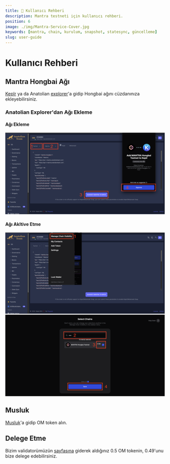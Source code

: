 ```yaml
---
title: 👤 Kullanıcı Rehberi
description: Mantra testneti için kullanıcı rehberi.
position: 6
image: ./img/Mantra-Service-Cover.jpg
keywords: [mantra, chain, kurulum, snapshot, statesync, güncelleme]
slug: user-guide
---
```


# Kullanıcı Rehberi


## Mantra Hongbai Ağı
[Keplr](https://chains.keplr.app) ya da Anatolian [explorer](https://cosmos-testnet.anatolianteam.com/wallet/suggest)'a gidip Hongbai ağını cüzdanınıza ekleyebilirsiniz.

### Anatolian Explorer'dan Ağı Ekleme

#### Ağı Ekleme
![User Guide 1](./../../../../../../../docs/Testnet/Cosmos-Ecosystem/mantra/img/user-guide-1.png)

#### Ağı Akltive Etme
![User Guide 1](./../../../../../../../docs/Testnet/Cosmos-Ecosystem/mantra/img/user-guide-2.png)
![User Guide 1](./../../../../../../../docs/Testnet/Cosmos-Ecosystem/mantra/img/user-guide-3.png)

## Musluk

[Musluk](https://faucet.hongbai.mantrachain.io/)'a gidip OM token alın.

## Delege Etme

Bizim validatorümüzün [sayfasına](https://cosmos-testnet.anatolianteam.com/Mantra/staking/mantravaloper10h68k03qdtq67nlqp30tg77uhfrfjmcgqzu7js) giderek aldığınız 0.5 OM tokenin, 0.49'unu bize delege edebilirsiniz. 

